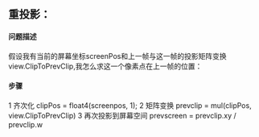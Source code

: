## 重投影：
#### 问题描述
假设我有当前的屏幕坐标screenPos和上一帧与这一帧的投影矩阵变换view.ClipToPrevClip,我怎么求这一个像素点在上一帧的位置：
#### 步骤
1 齐次化
clipPos = float4(screenpos, 1);
2 矩阵变换
prevclip = mul(clipPos, view.ClipToPrevClip)
3 再次投影到屏幕空间
prevscreen = prevclip.xy / prevclip.w

